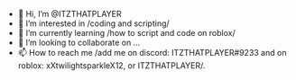 - 👋 Hi, I’m @ITZTHATPLAYER
- 👀 I’m interested in /coding and scripting/
- 🌱 I’m currently learning /how to script and code on roblox/
- 💞️ I’m looking to collaborate on ...
- 📫 How to reach me /add me on discord: ITZTHATPLAYER#9233 and on roblox: xXtwilightsparkleX12, or ITZTHATPLAYER/.


<!---
ITZTHATPLAYER/ITZTHATPLAYER is a ✨ special ✨ repository because its `README.md` (this file) appears on your GitHub profile.
You can click the Preview link to take a look at your changes.
--->
